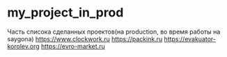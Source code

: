 # my_project_in_prod
Часть списока сделанных проектов(на production, во время работы на saygona)
https://www.clockwork.ru
https://packink.ru
https://evakuator-korolev.org
https://evro-market.ru
